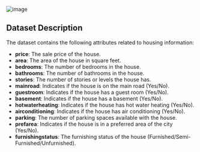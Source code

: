 
![image](https://github.com/Anusha-Katha/Academic-Projects/assets/123344983/e9867af9-2a20-4d34-9a3f-346fed67ae17)

## Dataset Description

The dataset contains the following attributes related to housing information:

- **price**: The sale price of the house.
- **area**: The area of the house in square feet.
- **bedrooms**: The number of bedrooms in the house.
- **bathrooms**: The number of bathrooms in the house.
- **stories**: The number of stories or levels the house has.
- **mainroad**: Indicates if the house is on the main road (Yes/No).
- **guestroom**: Indicates if the house has a guest room (Yes/No).
- **basement**: Indicates if the house has a basement (Yes/No).
- **hotwaterheating**: Indicates if the house has hot water heating (Yes/No).
- **airconditioning**: Indicates if the house has air conditioning (Yes/No).
- **parking**: The number of parking spaces available with the house.
- **prefarea**: Indicates if the house is in a preferred area of the city (Yes/No).
- **furnishingstatus**: The furnishing status of the house (Furnished/Semi-Furnished/Unfurnished).
